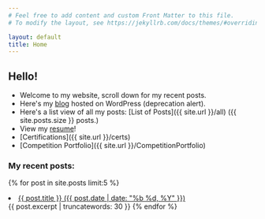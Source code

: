 ```yaml
---
# Feel free to add content and custom Front Matter to this file.
# To modify the layout, see https://jekyllrb.com/docs/themes/#overriding-theme-defaults

layout: default
title: Home
---
```

<h2>Hello!</h2>

* Welcome to my website, scroll down for my recent posts.
* Here's my [blog](https://y2d.club) hosted on WordPress (deprecation alert).
* Here's a list view of all my posts:
  [List of Posts]({{ site.url }}/all) ({{ site.posts.size }} posts.)
* View my [resume](/assets/CV.pdf)!
* [Certifications]({{ site.url }}/certs)
* [Competition Portfolio]({{ site.url }}/CompetitionPortfolio)

<h3>My recent posts:</h3>

{% for post in site.posts limit:5 %}
  <li><a href="{{ post.url }}">{{ post.title }} ({{ post.date | date: "%b %d, %Y" }})</a></li>
{{ post.excerpt | truncatewords: 30 }}
{% endfor %}
